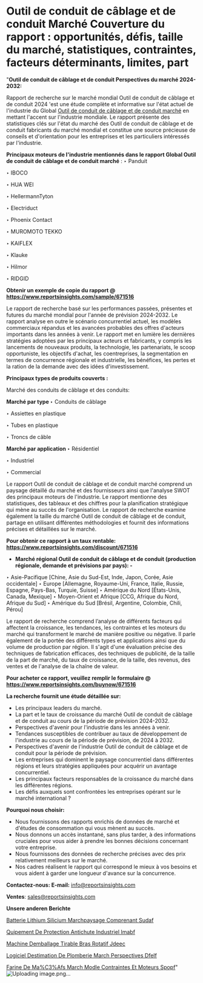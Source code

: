 # Outil de conduit de câblage et de conduit Marché Couverture du rapport : opportunités, défis, taille du marché, statistiques, contraintes, facteurs déterminants, limites, part

"<strong>Outil de conduit de câblage et de conduit Perspectives du marché 2024-2032:</strong>

Rapport de recherche sur le marché mondial Outil de conduit de câblage et de conduit 2024 'est une étude complète et informative sur l'état actuel de l'industrie du Global <a href=https://www.reportsinsights.com/sample/671516>Outil de conduit de câblage et de conduit marché</a> en mettant l'accent sur l'industrie mondiale. Le rapport présente des statistiques clés sur l'état du marché des Outil de conduit de câblage et de conduit fabricants du marché mondial et constitue une source précieuse de conseils et d'orientation pour les entreprises et les particuliers intéressés par l'industrie.

<strong>Principaux moteurs de l'industrie mentionnés dans le rapport Global Outil de conduit de câblage et de conduit marché</strong> :
‣ Panduit

‣ IBOCO

‣ HUA WEI

‣ HellermannTyton

‣ Electriduct

‣ Phoenix Contact

‣ MUROMOTO TEKKO

‣ KAIFLEX

‣ Klauke

‣ Hilmor

‣ RIDGID

<strong>Obtenir un exemple de copie du rapport @ <a href=https://www.reportsinsights.com/sample/671516>https://www.reportsinsights.com/sample/671516</a></strong>

Le rapport de recherche basé sur les performances passées, présentes et futures du marché mondial pour l'année de prévision 2024-2032. Le rapport analyse en outre le scénario concurrentiel actuel, les modèles commerciaux répandus et les avancées probables des offres d'acteurs importants dans les années à venir. Le rapport met en lumière les dernières stratégies adoptées par les principaux acteurs et fabricants, y compris les lancements de nouveaux produits, la technologie, les partenariats, le scoop opportuniste, les objectifs d'achat, les coentreprises, la segmentation en termes de concurrence régionale et industrielle, les bénéfices, les pertes et la ration de la demande avec des idées d'investissement.

<strong>Principaux types de produits couverts :</strong>

Marché des conduits de câblage et des conduits:

<strong>Marché par type </strong>
‣ Conduits de câblage

‣  Assiettes en plastique

‣  Tubes en plastique

‣  Troncs de câble

<strong>Marché par application </strong>
‣ Résidentiel

‣  Industriel

‣  Commercial

Le rapport Outil de conduit de câblage et de conduit marché comprend un paysage détaillé du marché et des fournisseurs ainsi que l'analyse SWOT des principaux moteurs de l'industrie. Le rapport mentionne des statistiques, des tableaux et des chiffres pour la planification stratégique qui mène au succès de l'organisation. Le rapport de recherche examine également la taille du marché Outil de conduit de câblage et de conduit, partage en utilisant différentes méthodologies et fournit des informations précises et détaillées sur le marché.

<strong>Pour obtenir ce rapport à un taux rentable: <a href=https://www.reportsinsights.com/discount/671516>https://www.reportsinsights.com/discount/671516</a></strong>
<ul>
  <li><strong>Marché régional Outil de conduit de câblage et de conduit (production régionale, demande et prévisions par pays): -</strong></li>
</ul>
‣ Asie-Pacifique [Chine, Asie du Sud-Est, Inde, Japon, Corée, Asie occidentale]
‣ Europe [Allemagne, Royaume-Uni, France, Italie, Russie, Espagne, Pays-Bas, Turquie, Suisse]
‣ Amérique du Nord [États-Unis, Canada, Mexique]
‣ Moyen-Orient et Afrique [CCG, Afrique du Nord, Afrique du Sud]
‣ Amérique du Sud [Brésil, Argentine, Colombie, Chili, Pérou]

Le rapport de recherche comprend l’analyse de différents facteurs qui affectent la croissance, les tendances, les contraintes et les moteurs du marché qui transforment le marché de manière positive ou négative. Il parle également de la portée des différents types et applications ainsi que du volume de production par région. Il s'agit d'une évaluation précise des techniques de fabrication efficaces, des techniques de publicité, de la taille de la part de marché, du taux de croissance, de la taille, des revenus, des ventes et de l'analyse de la chaîne de valeur.

<strong>Pour acheter ce rapport, veuillez remplir le formulaire @   <a href=https://www.reportsinsights.com/buynow/671516>https://www.reportsinsights.com/buynow/671516</a></strong>

<strong>La recherche fournit une étude détaillée sur:</strong>
<ul>
  <li>Les principaux leaders du marché.</li>
  <li>La part et le taux de croissance du marché Outil de conduit de câblage et de conduit au cours de la période de prévision 2024-2032.</li>
  <li>Perspectives d'avenir pour l'industrie dans les années à venir.</li>
  <li>Tendances susceptibles de contribuer au taux de développement de l'industrie au cours de la période de prévision, de 2024 à 2032.</li>
  <li>Perspectives d'avenir de l'industrie Outil de conduit de câblage et de conduit pour la période de prévision.</li>
  <li>Les entreprises qui dominent le paysage concurrentiel dans différentes régions et leurs stratégies appliquées pour acquérir un avantage concurrentiel.</li>
  <li>Les principaux facteurs responsables de la croissance du marché dans les différentes régions.</li>
  <li>Les défis auxquels sont confrontées les entreprises opérant sur le marché international ?</li>
</ul>
<strong>Pourquoi nous choisir:</strong>
<ul>
  <li>Nous fournissons des rapports enrichis de données de marché et d'études de consommation qui vous mènent au succès.</li>
  <li>Nous donnons un accès instantané, sans plus tarder, à des informations cruciales pour vous aider à prendre les bonnes décisions concernant votre entreprise.</li>
  <li>Nous fournissons des données de recherche précises avec des prix relativement meilleurs sur le marché.</li>
  <li>Nos cadres réalisent le rapport qui correspond le mieux à vos besoins et vous aident à garder une longueur d'avance sur la concurrence.</li>
</ul>
<strong>Contactez-nous:
</strong><strong>E-mail:</strong> <a href=mailto:info@reportsinsights.com>info@reportsinsights.com</a>

<strong>Ventes</strong>: <a href=mailto:sales@reportsinsights.com>sales@reportsinsights.com</a>

<strong>Unsere anderen Berichte</strong>

<a href=https://www.linkedin.com/pulse/batterie-lithium-silicium-march%C3%A9paysage-comprenant-sudaf/>Batterie Lithium Silicium Marchpaysage Comprenant Sudaf</a>

<a href=https://www.linkedin.com/pulse/%C3%A9quipement-de-protection-antichute-industriel-imabf/>Quipement De Protection Antichute Industriel Imabf</a>

<a href=https://www.linkedin.com/pulse/machine-demballage-%C3%A9tirable-%C3%A0-bras-rotatif-jdeec/>Machine Demballage Tirable  Bras Rotatif Jdeec</a>

<a href=https://www.linkedin.com/pulse/logiciel-destimation-de-plomberie-march%C3%A9-perspectives-dfelf/>Logiciel Destimation De Plomberie March Perspectives Dfelf</a>

<a href=https://www.linkedin.com/pulse/farine-de-ma%C3%AFs-march%C3%A9-mod%C3%A8le-contraintes-et-moteurs-spopf/>Farine De Ma%C3%Afs March Modle Contraintes Et Moteurs Spopf</a>"
![Uploading image.png…]()
